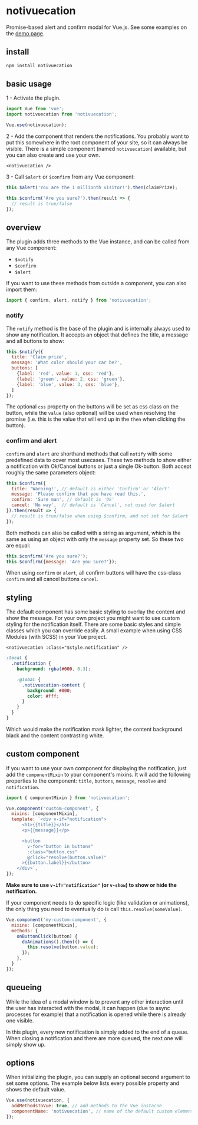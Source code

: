 # notivuecation

Promise-based alert and confirm modal for Vue.js. See some examples on the [demo page](https://petervdn.github.io/notivuecation/example/).

## install

```sh
npm install notivuecation
```
## basic usage

1 - Activate the plugin.
```javascript
import Vue from 'vue';
import notivuecation from 'notivuecation';

Vue.use(notivuecation);
```

2 - Add the component that renders the notifications. You probably want to put this somewhere in the root component of your site, so it can always be visible. There is a simple component (named `notivuecation`) available, but you can also create and use your own.
```
<notivuecation />
```

3 - Call `$alert` or `$confirm` from any Vue component:
```javascript
this.$alert('You are the 1 millionth visitor!').then(claimPrize);

this.$confirm('Are you sure?').then(result => {
  // result is true/false
});
```

## overview
The plugin adds three methods to the Vue instance, and can be called from any Vue component:

* `$notify`
* `$confirm`
* `$alert`

If you want to use these methods from outside a component, you can also import them: 

```javascript
import { confirm, alert, notify } from 'notivuecation';
```


### notify
The `notify` method is the base of the plugin and is internally always used to show any notification. It accepts an object that defines the title, a message and all buttons to show:
```javascript
this.$notify({
  title: 'Claim prize',
  message: 'What color should your car be?',
  buttons: [
    {label: 'red', value: 1, css: 'red'},
    {label: 'green', value: 2, css: 'green'},
    {label: 'blue', value: 3, css: 'blue'},
  ]
});
```
The optional `css` property on the buttons will be set as css class on the button, while the `value` (also optional) will be used when resolving the promise (i.e. this is the value that will end up in the `then` when clicking the button).

### confirm and alert
`confirm` and `alert` are shorthand methods that call `notify` with some predefined data to cover most usecases. These two methods to show either a notification with Ok/Cancel buttons or just a single Ok-button. Both accept roughly the same parameters object:

```javascript
this.$confirm({
  title: 'Warning!', // default is either 'Confirm' or 'Alert'
  message: 'Please confirm that you have read this.',
  confirm: 'Sure man', // default is 'Ok'
  cancel: 'No way',  // default is 'Cancel', not used for $alert
}).then(result => {
  // result is true/false when using $confirm, and not set for $alert
});
```

Both methods can also be called with a string as argument, which is the same as using an object with only the `message` property set. So these two are equal:
```javascript
this.$confirm('Are you sure?');
this.$confirm({message: 'Are you sure?'});
```

When using `confirm` or `alert`, all confirm buttons will have the css-class `confirm` and all cancel buttons `cancel`.

## styling
The default component has some basic styling to overlay the content and show the message.
For your own project you might want to use custom styling for the notification itself.
There are some basic styles and simple classes which you can override easily.
A small example when using CSS Modules (with SCSS) in your Vue project.

```
<notivuecation :class="$style.notification" />
```

```scss
:local {
  .notification {
    background: rgba(#000, 0.3);

    :global {
      .notivuecation-content {
        background: #000;
        color: #fff;
      }
    }
  }
}
```

Which would make the notification mask lighter, the content background black and the content contrasting white.


## custom component
If you want to use your own component for displaying the notification, just add the `componentMixin` to your component's mixins. It will add the following properties to the component: `title`, `buttons`, `message`, `resolve` and `notification`.

```javascript
import { componentMixin } from 'notivuecation';

Vue.component('custom-component', {
  mixins: [componentMixin],
  template: `<div v-if="notification">
      <h1>{{title}}</h1>
      <p>{{message}}</p>

      <button
        v-for="button in buttons"
        :class="button.css"
        @click="resolve(button.value)"
      >{{button.label}}</button>
    </div>`,
});
```

__Make sure to use `v-if="notification"` (or `v-show`) to show or hide the notification.__


If your component needs to do specific logic (like validation or animations), the only thing you need to eventually do is call `this.resolve(someValue)`.
```javascript
Vue.component('my-custom-component', {
  mixins: [componentMixin],
  methods: {
    onButtonClick(button) {
      doAnimations().then(() => {
        this.resolve(button.value);
      });
    },
  }
});
```
## queueing
While the idea of a modal window is to prevent any other interaction until the user has interacted with the modal, it can happen (due to async processes for example) that a notification is opened while there is already one visible.

In this plugin, every new notification is simply added to the end of a queue. When closing a notification and there are more queued, the next one will simply show up.  

## options
When initializing the plugin, you can supply an optional second argument to set some options. The example below lists every possible property and shows the default value.  
```javascript
Vue.use(notivuecation, {
  addMethodsToVue: true, // add methods to the Vue instacne
  componentName: 'notivuecation', // name of the default custom element: <notivucation />
});
```
